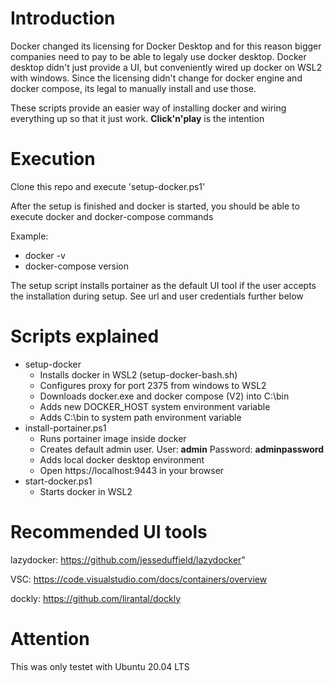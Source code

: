 # Introduction

Docker changed its licensing for Docker Desktop and for this reason bigger companies need to pay to be able to legaly use docker desktop. Docker desktop didn't just provide a UI, but conveniently wired up docker on WSL2 with windows. Since the licensing didn't change for docker engine and docker compose, its legal to manually install and use those.

These scripts provide an easier way of installing docker and wiring everything up so that it just work. <b>Click'n'play</b> is the intention

# Execution

Clone this repo and execute 'setup-docker.ps1'

After the setup is finished and docker is started, you should be able to execute docker and docker-compose commands

Example:
- docker -v
- docker-compose version

The setup script installs portainer as the default UI tool if the user accepts the installation during setup. See url and user credentials further below

# Scripts explained

- setup-docker
    - Installs docker in WSL2 (setup-docker-bash.sh)
    - Configures proxy for port 2375 from windows to WSL2
    - Downloads docker.exe and docker compose (V2) into C:\bin
    - Adds new DOCKER_HOST system environment variable
    - Adds C:\bin to system path environment variable
- install-portainer.ps1
    - Runs portainer image inside docker
    - Creates default admin user. User: <b>admin</b> Password: <b>adminpassword</b>
    - Adds local docker desktop environment
    - Open https://localhost:9443 in your browser
- start-docker.ps1
    - Starts docker in WSL2

# Recommended UI tools

lazydocker: https://github.com/jesseduffield/lazydocker"

VSC: https://code.visualstudio.com/docs/containers/overview

dockly: https://github.com/lirantal/dockly

# Attention

This was only testet with Ubuntu 20.04 LTS
